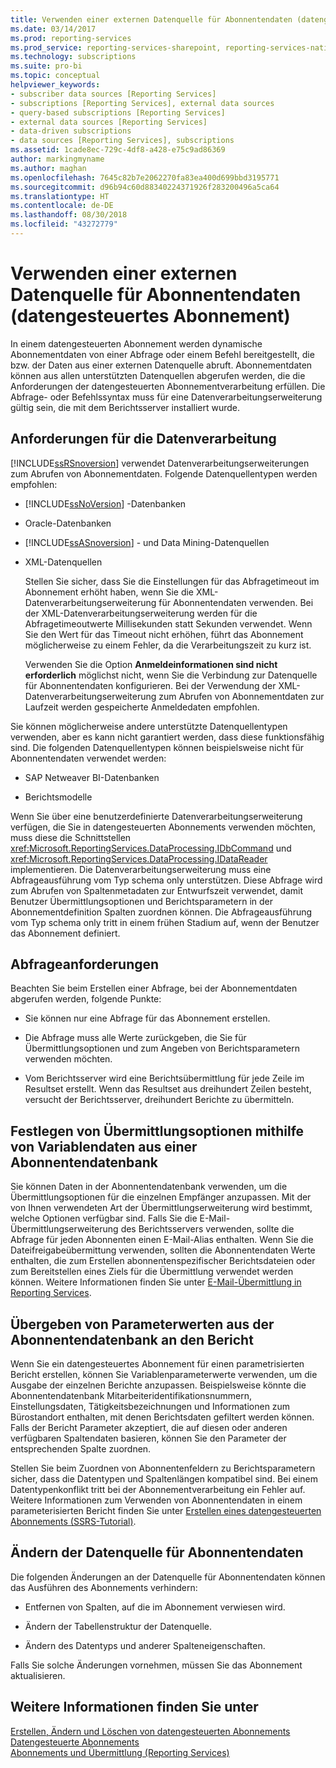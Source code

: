 ```yaml
---
title: Verwenden einer externen Datenquelle für Abonnentendaten (datengesteuertes Abonnement) | Microsoft-Dokumentation
ms.date: 03/14/2017
ms.prod: reporting-services
ms.prod_service: reporting-services-sharepoint, reporting-services-native
ms.technology: subscriptions
ms.suite: pro-bi
ms.topic: conceptual
helpviewer_keywords:
- subscriber data sources [Reporting Services]
- subscriptions [Reporting Services], external data sources
- query-based subscriptions [Reporting Services]
- external data sources [Reporting Services]
- data-driven subscriptions
- data sources [Reporting Services], subscriptions
ms.assetid: 1cade8ec-729c-4df8-a428-e75c9ad86369
author: markingmyname
ms.author: maghan
ms.openlocfilehash: 7645c82b7e2062270fa83ea400d699bbd3195771
ms.sourcegitcommit: d96b94c60d88340224371926f283200496a5ca64
ms.translationtype: HT
ms.contentlocale: de-DE
ms.lasthandoff: 08/30/2018
ms.locfileid: "43272779"
---
```

# <a name="use-an-external-data-source-for-subscriber-data-data-driven-subscription"></a>Verwenden einer externen Datenquelle für Abonnentendaten (datengesteuertes Abonnement)
  In einem datengesteuerten Abonnement werden dynamische Abonnementdaten von einer Abfrage oder einem Befehl bereitgestellt, die bzw. der Daten aus einer externen Datenquelle abruft. Abonnementdaten können aus allen unterstützten Datenquellen abgerufen werden, die die Anforderungen der datengesteuerten Abonnementverarbeitung erfüllen. Die Abfrage- oder Befehlssyntax muss für eine Datenverarbeitungserweiterung gültig sein, die mit dem Berichtsserver installiert wurde.  
  
## <a name="data-processing-requirements"></a>Anforderungen für die Datenverarbeitung  
 [!INCLUDE[ssRSnoversion](../../includes/ssrsnoversion-md.md)] verwendet Datenverarbeitungserweiterungen zum Abrufen von Abonnementdaten. Folgende Datenquellentypen werden empfohlen:  
  
-   [!INCLUDE[ssNoVersion](../../includes/ssnoversion-md.md)] -Datenbanken  
  
-   Oracle-Datenbanken  
  
-   [!INCLUDE[ssASnoversion](../../includes/ssasnoversion-md.md)] - und Data Mining-Datenquellen  
  
-   XML-Datenquellen  
  
     Stellen Sie sicher, dass Sie die Einstellungen für das Abfragetimeout im Abonnement erhöht haben, wenn Sie die XML-Datenverarbeitungserweiterung für Abonnentendaten verwenden. Bei der XML-Datenverarbeitungserweiterung werden für die Abfragetimeoutwerte Millisekunden statt Sekunden verwendet. Wenn Sie den Wert für das Timeout nicht erhöhen, führt das Abonnement möglicherweise zu einem Fehler, da die Verarbeitungszeit zu kurz ist.  
  
     Verwenden Sie die Option **Anmeldeinformationen sind nicht erforderlich** möglichst nicht, wenn Sie die Verbindung zur Datenquelle für Abonnentendaten konfigurieren. Bei der Verwendung der XML-Datenverarbeitungserweiterung zum Abrufen von Abonnementdaten zur Laufzeit werden gespeicherte Anmeldedaten empfohlen.  
  
 Sie können möglicherweise andere unterstützte Datenquellentypen verwenden, aber es kann nicht garantiert werden, dass diese funktionsfähig sind. Die folgenden Datenquellentypen können beispielsweise nicht für Abonnentendaten verwendet werden:  
  
-   SAP Netweaver BI-Datenbanken  
  
-   Berichtsmodelle  
  
 Wenn Sie über eine benutzerdefinierte Datenverarbeitungserweiterung verfügen, die Sie in datengesteuerten Abonnements verwenden möchten, muss diese die Schnittstellen <xref:Microsoft.ReportingServices.DataProcessing.IDbCommand> und <xref:Microsoft.ReportingServices.DataProcessing.IDataReader> implementieren. Die Datenverarbeitungserweiterung muss eine Abfrageausführung vom Typ schema only unterstützen. Diese Abfrage wird zum Abrufen von Spaltenmetadaten zur Entwurfszeit verwendet, damit Benutzer Übermittlungsoptionen und Berichtsparametern in der Abonnementdefinition Spalten zuordnen können. Die Abfrageausführung vom Typ schema only tritt in einem frühen Stadium auf, wenn der Benutzer das Abonnement definiert.  
  
## <a name="query-requirements"></a>Abfrageanforderungen  
 Beachten Sie beim Erstellen einer Abfrage, bei der Abonnementdaten abgerufen werden, folgende Punkte:  
  
-   Sie können nur eine Abfrage für das Abonnement erstellen.  
  
-   Die Abfrage muss alle Werte zurückgeben, die Sie für Übermittlungsoptionen und zum Angeben von Berichtsparametern verwenden möchten.  
  
-   Vom Berichtsserver wird eine Berichtsübermittlung für jede Zeile im Resultset erstellt. Wenn das Resultset aus dreihundert Zeilen besteht, versucht der Berichtsserver, dreihundert Berichte zu übermitteln.  
  
## <a name="setting-delivery-options-using-variable-data-from-a-subscriber-database"></a>Festlegen von Übermittlungsoptionen mithilfe von Variablendaten aus einer Abonnentendatenbank  
 Sie können Daten in der Abonnentendatenbank verwenden, um die Übermittlungsoptionen für die einzelnen Empfänger anzupassen. Mit der von Ihnen verwendeten Art der Übermittlungserweiterung wird bestimmt, welche Optionen verfügbar sind. Falls Sie die E-Mail-Übermittlungserweiterung des Berichtsservers verwenden, sollte die Abfrage für jeden Abonnenten einen E-Mail-Alias enthalten. Wenn Sie die Dateifreigabeübermittung verwenden, sollten die Abonnentendaten Werte enthalten, die zum Erstellen abonnentenspezifischer Berichtsdateien oder zum Bereitstellen eines Ziels für die Übermittlung verwendet werden können. Weitere Informationen finden Sie unter [E-Mail-Übermittlung in Reporting Services](../../reporting-services/subscriptions/e-mail-delivery-in-reporting-services.md).  
  
## <a name="passing-parameter-values-from-the-subscriber-database-to-the-report"></a>Übergeben von Parameterwerten aus der Abonnentendatenbank an den Bericht  
 Wenn Sie ein datengesteuertes Abonnement für einen parametrisierten Bericht erstellen, können Sie Variablenparameterwerte verwenden, um die Ausgabe der einzelnen Berichte anzupassen. Beispielsweise könnte die Abonnentendatenbank Mitarbeiteridentifikationsnummern, Einstellungsdaten, Tätigkeitsbezeichnungen und Informationen zum Bürostandort enthalten, mit denen Berichtsdaten gefiltert werden können. Falls der Bericht Parameter akzeptiert, die auf diesen oder anderen verfügbaren Spaltendaten basieren, können Sie den Parameter der entsprechenden Spalte zuordnen.  
  
 Stellen Sie beim Zuordnen von Abonnentenfeldern zu Berichtsparametern sicher, dass die Datentypen und Spaltenlängen kompatibel sind. Bei einem Datentypenkonflikt tritt bei der Abonnementverarbeitung ein Fehler auf. Weitere Informationen zum Verwenden von Abonnentendaten in einem parameterisierten Bericht finden Sie unter [Erstellen eines datengesteuerten Abonnements (SSRS-Tutorial)](../../reporting-services/create-a-data-driven-subscription-ssrs-tutorial.md).  
  
## <a name="modifying-the-subscriber-data-source"></a>Ändern der Datenquelle für Abonnentendaten  
 Die folgenden Änderungen an der Datenquelle für Abonnentendaten können das Ausführen des Abonnements verhindern:  
  
-   Entfernen von Spalten, auf die im Abonnement verwiesen wird.  
  
-   Ändern der Tabellenstruktur der Datenquelle.  
  
-   Ändern des Datentyps und anderer Spalteneigenschaften.  
  
 Falls Sie solche Änderungen vornehmen, müssen Sie das Abonnement aktualisieren.  
  
## <a name="see-also"></a>Weitere Informationen finden Sie unter  
 [Erstellen, Ändern und Löschen von datengesteuerten Abonnements](../../reporting-services/subscriptions/create-modify-and-delete-data-driven-subscriptions.md)   
 [Datengesteuerte Abonnements](../../reporting-services/subscriptions/data-driven-subscriptions.md)   
 [Abonnements und Übermittlung (Reporting Services)](../../reporting-services/subscriptions/subscriptions-and-delivery-reporting-services.md)  
  
  
